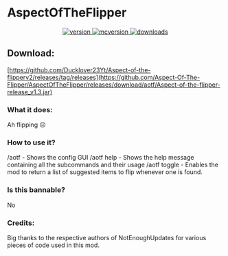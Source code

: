 # AspectOfTheFlipper
<p align="center">
  <a href="https://github.com/Ducklover23Yt/Aspect-of-the-flipperv2/releases/tag/releases" target="_blank">
    <img alt="version" src="https://img.shields.io/badge/RELEASE-1.3-blueviolet?color=%239f00ff&style=for-the-badge" />
  </a>
  <a href="https://files.minecraftforge.net/net/minecraftforge/forge/index_1.8.9.html" target="_blank">
    <img alt="mcversion" src="https://img.shields.io/badge/MC%20Version-1.8.9-blue?color=%239f00ff&style=for-the-badge" />
  </a>
  <a href="[https://github.com/Ducklover23Yt/Aspect-of-the-flipperv2/releases/tag/releases](https://github.com/Ducklover23Yt/Aspect-of-the-flipperv2/releases/tag/releases)" target="_blank">
    <img alt="downloads" src="https://img.shields.io/badge/DOWNLOADS-1.2k-a?color=%239f00ff&style=for-the-badge" />
    </a>
</p>

## Download:
[https://github.com/Ducklover23Yt/Aspect-of-the-flipperv2/releases/tag/releases](https://github.com/Aspect-Of-The-Flipper/AspectOfTheFlipper/releases/download/aotf/Aspect-of-the-flipper-release_v1.3.jar)

### What it does:
Ah flipping 😐

### How to use it?
/aotf - Shows the config GUI
/aotf help - Shows the help message containing all the subcommands and their usage
/aotf toggle - Enables the mod to return a list of suggested items to flip whenever one is found.


### Is this bannable?
No


 ### Credits:
Big thanks to the respective authors of NotEnoughUpdates for various pieces of code used in this mod.
